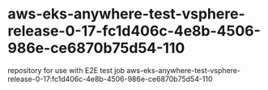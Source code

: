 # aws-eks-anywhere-test-vsphere-release-0-17-fc1d406c-4e8b-4506-986e-ce6870b75d54-110
repository for use with E2E test job aws-eks-anywhere-test-vsphere-release-0-17:fc1d406c-4e8b-4506-986e-ce6870b75d54-110
